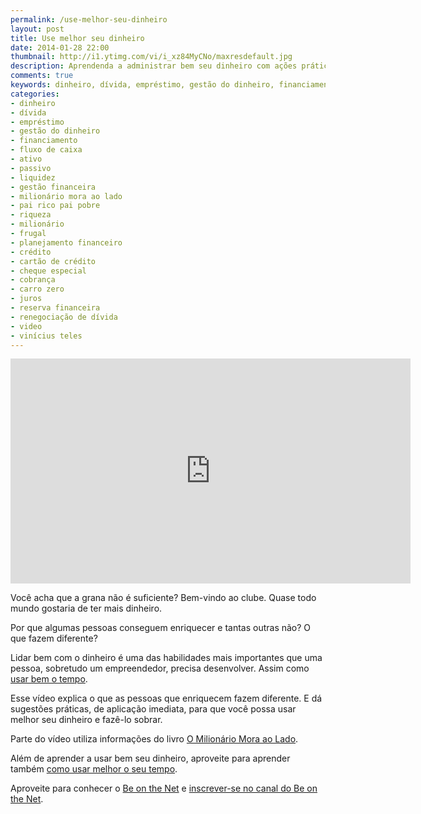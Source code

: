 ```yaml
---
permalink: /use-melhor-seu-dinheiro
layout: post
title: Use melhor seu dinheiro
date: 2014-01-28 22:00
thumbnail: http://i1.ytimg.com/vi/i_xz84MyCNo/maxresdefault.jpg
description: Aprendenda a administrar bem seu dinheiro com ações práticas que você pode começar a aplicar já.
comments: true
keywords: dinheiro, dívida, empréstimo, gestão do dinheiro, financiamento, fluxo de caixa, ativo, passivo, liquidez, gestão financeira, milionário mora ao lado, pai rico pai pobre, riqueza, milionário, frugal, planejamento financeiro, crédito, cartão de crédito, cheque especial, cobrança, carro zero, juros, reserva financeira, renegociação de dívida, video, vinícius teles
categories: 
- dinheiro
- dívida
- empréstimo
- gestão do dinheiro
- financiamento
- fluxo de caixa
- ativo
- passivo
- liquidez
- gestão financeira
- milionário mora ao lado
- pai rico pai pobre
- riqueza
- milionário
- frugal
- planejamento financeiro
- crédito
- cartão de crédito
- cheque especial
- cobrança
- carro zero
- juros
- reserva financeira
- renegociação de dívida
- video
- vinícius teles
---
```

<iframe width="640" height="360" src="http://www.youtube.com/embed/xztTa9mEuWE" frameborder="0" allowfullscreen></iframe>

Você acha que a grana não é suficiente? Bem-vindo ao clube. Quase todo mundo gostaria de ter mais dinheiro. 

Por que algumas pessoas conseguem enriquecer e tantas outras não? O que fazem diferente? 

Lidar bem com o dinheiro é uma das habilidades mais importantes que uma pessoa, sobretudo um empreendedor, precisa desenvolver. Assim como [usar bem o tempo][t].

Esse vídeo explica o que as pessoas que enriquecem fazem diferente. E dá sugestões práticas, de aplicação imediata, para que você possa usar melhor seu dinheiro e fazê-lo sobrar.

Parte do vídeo utiliza informações do livro [O Milionário Mora ao Lado][3].

Além de aprender a usar bem seu dinheiro, aproveite para aprender também [como usar melhor o seu tempo][t].

Aproveite para conhecer o [Be on the Net][1] e [inscrever-se no canal do Be on the Net][2].

[1]: http://beonthe.net
[2]: http://www.youtube.com/subscription_center?add_user=beonthenetTV
[3]: http://www.valoresreais.com/2010/01/19/resenha-o-milionario-mora-ao-lado-de-thomas-stanley-e-william-danko/
[t]: http://blog.beonthe.net/use-melhor-seu-tempo/